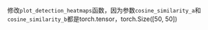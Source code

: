 修改`plot_detection_heatmaps`函数，因为参数`cosine_similarity_a`和`cosine_similarity_b`都是torch.tensor，torch.Size([50, 50])
